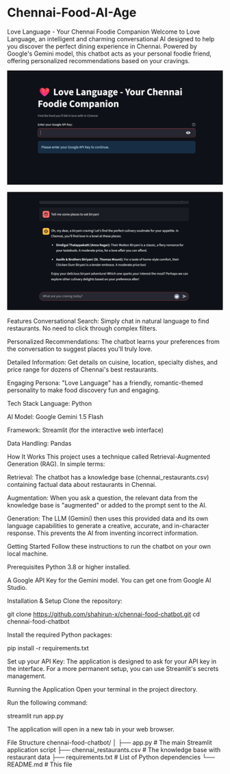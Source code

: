 # Chennai-Food-AI-Age

Love Language - Your Chennai Foodie Companion
Welcome to Love Language, an intelligent and charming conversational AI designed to help you discover the perfect dining experience in Chennai. Powered by Google's Gemini model, this chatbot acts as your personal foodie friend, offering personalized recommendations based on your cravings.

![Screenshot 1](SS1%20Image)

![Screenshot 2](SS2%20Image)

Features
Conversational Search: Simply chat in natural language to find restaurants. No need to click through complex filters.

Personalized Recommendations: The chatbot learns your preferences from the conversation to suggest places you'll truly love.

Detailed Information: Get details on cuisine, location, specialty dishes, and price range for dozens of Chennai's best restaurants.

Engaging Persona: "Love Language" has a friendly, romantic-themed personality to make food discovery fun and engaging.

Tech Stack
Language: Python

AI Model: Google Gemini 1.5 Flash

Framework: Streamlit (for the interactive web interface)

Data Handling: Pandas

How It Works
This project uses a technique called Retrieval-Augmented Generation (RAG). In simple terms:

Retrieval: The chatbot has a knowledge base (chennai_restaurants.csv) containing factual data about restaurants in Chennai.

Augmentation: When you ask a question, the relevant data from the knowledge base is "augmented" or added to the prompt sent to the AI.

Generation: The LLM (Gemini) then uses this provided data and its own language capabilities to generate a creative, accurate, and in-character response. This prevents the AI from inventing incorrect information.

Getting Started
Follow these instructions to run the chatbot on your own local machine.

Prerequisites
Python 3.8 or higher installed.

A Google API Key for the Gemini model. You can get one from Google AI Studio.

Installation & Setup
Clone the repository:

git clone https://github.com/shahirun-x/chennai-food-chatbot.git
cd chennai-food-chatbot

Install the required Python packages:

pip install -r requirements.txt

Set up your API Key:
The application is designed to ask for your API key in the interface. For a more permanent setup, you can use Streamlit's secrets management.

Running the Application
Open your terminal in the project directory.

Run the following command:

streamlit run app.py

The application will open in a new tab in your web browser.

File Structure
chennai-food-chatbot/
│
├── app.py                  # The main Streamlit application script
├── chennai_restaurants.csv # The knowledge base with restaurant data
├── requirements.txt        # List of Python dependencies
└── README.md               # This file
